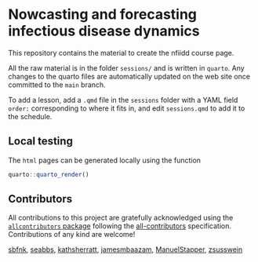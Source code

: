 
# Nowcasting and forecasting infectious disease dynamics

This repository contains the material to create the nfiidd course page.

All the raw material is in the folder `sessions/` and is written in
`quarto`. Any changes to the quarto files are automatically updated on
the web site once committed to the `main` branch.

To add a lesson, add a `.qmd` file in the `sessions` folder with a YAML
field `order:` corresponding to where it fits in, and edit
`sessions.qmd` to add it to the schedule.

## Local testing

The `html` pages can be generated locally using the function

``` r
quarto::quarto_render()
```

## Contributors

<!-- ALL-CONTRIBUTORS-LIST:START - Do not remove or modify this section -->
<!-- prettier-ignore-start -->
<!-- markdownlint-disable -->

All contributions to this project are gratefully acknowledged using the
[`allcontributors`
package](https://github.com/ropenscilabs/allcontributors) following the
[all-contributors](https://allcontributors.org) specification.
Contributions of any kind are welcome!

<a href="https://github.com/jamesmbaazam/nfidd/commits?author=sbfnk">sbfnk</a>,
<a href="https://github.com/jamesmbaazam/nfidd/commits?author=seabbs">seabbs</a>,
<a href="https://github.com/jamesmbaazam/nfidd/commits?author=kathsherratt">kathsherratt</a>,
<a href="https://github.com/jamesmbaazam/nfidd/commits?author=jamesmbaazam">jamesmbaazam</a>,
<a href="https://github.com/jamesmbaazam/nfidd/commits?author=ManuelStapper">ManuelStapper</a>,
<a href="https://github.com/jamesmbaazam/nfidd/commits?author=zsusswein">zsusswein</a>

<!-- markdownlint-enable -->
<!-- prettier-ignore-end -->
<!-- ALL-CONTRIBUTORS-LIST:END -->

